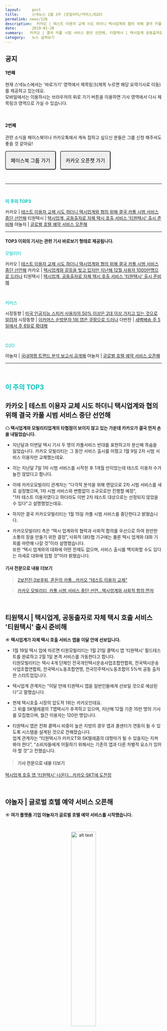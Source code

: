 ```yaml
---
layout:     post
title:      스낵뉴스 1월 3주 (모빌리티/커머스/O2O)
permalink: news/126
description:  카카오 | 테스트 이용자 교체 시도 하더니 택시업계와 협의 위해 결국 카풀 시범 서비스 중단 선언해 , 카카오 | 택시업계와 갈등을 빚고 있지만 지난해 12월 사용자 1000만명으로 드러나, 티원택시 | 택시업계, 공동출자로 자체 택시 호출 서비스 '티원택시' 출시 준비해, 시장동향 | 미국 인공지능 스피커 사용자의 50% 이상은 2대 이상 가지고 있는 것으로 알려져 , 시장동향 | 이커머스 순방문자 1위 앱은 쿠팡으로 드러나, 더반찬 | 새벽배송 주 5일에서 주 6일로 확대해, 야놀자 | 국내여행 트랜드 분석 보고서 공개해, 야놀자 | 글로벌 호텔 예약 서비스 오픈해
date:       2019-01-20
summary:   카카오 | 결국 카풀 시범 서비스 중단 선언해, 티원택시 | 택시업계 공동출자로 자체 택시 호출 서비스 '티원택시' 출시 준비, 야놀자 | 글로벌 호텔 예약 서비스 오픈
category:   뉴스 살펴보기
---
```



## 공지

#### 1번째

현재 스낵뉴스에서는 '바로가기' 영역에서 제목링크(제목 누르면 해당 요약기사로 이동) 를 제공하고 있는데요.        
모바일에서는 이용하시는 브라우저의 뒤로 가기 버튼을 이용하면 기사 영역에서 다시 제목링크 영역으로 가실 수 있습니다.  

<br>

#### 2번째

관련 소식을 페이스북이나 카카오톡에서 계속 접하고 싶으신 분들은 그룹 신청 해주셔도 좋을 것 같아요!

<a class="button_post_a" href="https://www.facebook.com/groups/2025149054465611/?ref=group_browse_new" onclick="ga('send', 'event', 'post', 'click', 'facebook');" ><button class="button_post" style= "padding : 1rem 1rem; font-size : 16px; border-radius: 5px; margin-right : 10px;">페이스북 그룹 가기</button></a>
<a class="button_post_a" href="https://open.kakao.com/o/gKIXUx0" onclick="ga('send', 'event', 'post', 'click', 'kakao');" ><button class="button_post" style= "padding : 1rem 1rem; font-size : 16px; border-radius: 5px;">카카오 오픈챗 가기</button></a>

<br>


- - -

<br>


<a href="#top3"></a><span style = "color: #00c3bd; font-weight: 700;">이 주의 TOP3</span>

카카오 | [테스트 이용자 교체 시도 하더니 택시업계와 협의 위해 결국 카풀 시범 서비스 중단 선언해](#kakao1_1_20) 
티원택시 | [택시업계, 공동출자로 자체 택시 호출 서비스 '티원택시' 출시 준비해](#tONEtaxi_1_20)
야놀자 | [글로벌 호텔 예약 서비스 오픈해](#yanolja_1_20)

- - -

#### TOP3 이외의 기사는 관련 기사 바로보기 형태로 제공됩니다.

<a href="#mobility"></a><span style = "color: #00c3bd">모빌리티</span>

카카오 | [테스트 이용자 교체 시도 하더니 택시업계와 협의 위해 결국 카풀 시범 서비스 중단 선언해](#kakao1_1_20)
카카오 | [택시업계와 갈등을 빚고 있지만 지난해 12월 사용자 1000만명으로 드러나](#kakao2_1_20)
티원택시 | [택시업계, 공동출자로 자체 택시 호출 서비스 '티원택시' 출시 준비해](#tONEtaxi_1_20)

<br>

<a href="#commerce"></a><span style = "color: #00c3bd">커머스</span>

시장동향 | [미국 인공지능 스피커 사용자의 50% 이상은 2대 이상 가지고 있는 것으로 알려져](#market1Commerce_1_20)
시장동향 | [이커머스 순방문자 1위 앱은 쿠팡으로 드러나](#market2Commerce_1_20)
더반찬 | [새벽배송 주 5일에서 주 6일로 확대해](#banchan_1_20)

<br>


<a href="#o2o"></a><span style = "color: #00c3bd">O2O</span>

야놀자 | [국내여행 트랜드 분석 보고서 공개해](#yanolja_1_20)
야놀자 | [글로벌 호텔 예약 서비스 오픈해](#yanolja_1_20)

- - -

<br>



## <a name="top3"></a><span style = "color: #00c3bd">이 주의 TOP3</span> 


## <a name="kakao1_1_20"></a>카카오 | 테스트 이용자 교체 시도 하더니 택시업계와 협의 위해 결국 카풀 시범 서비스 중단 선언해 


<strong> &#9729; 택시업계와 모빌리티업계의 타협점이 보이지 않고 있는 가운데 카카오가 결국 먼저 손을 내밀었습니다.</strong>

-  지난달과 이번달 택시 기사 두 명이 카풀서비스 반대를 표현하고자 분신해 목숨을 잃었습니다.
카카오 모빌리티는 그 동안 서비스 출시를 미뤘고 1월 9일 2차 시범 서비스 이용자만 교체했는데요.

- 이는 지난달 7일 1차 시범 서비스를 시작한 후 1개월 만이었는데 테스트 이용자 수가 늘진 않았다고 합니다.

- 이에 카카오모빌리티 관계자는 "다각적 분석을 위해 랜덤으로 2차 시범 서비스를 새로 설정했으며, 1차 시범 서비스와 변함없이 소규모로만 진행할 예정",   
"1차 테스트 이용자였다고 하더라도 이번 2차 테스트 대상으로는 선정되지 않았을 수 있다"고 설명했었는데요. 

- 하지만 결국 카카오모빌리티는 1월 15일 카풀 시범 서비스를 중단한다고 밝혔습니다.

- 카카오모빌리티 측은 “택시 업계와의 협력과 사회적 합의를 우선으로 하여 원만한 소통의 장을 만들기 위한 결정”,‘사회적 대타협 기구에는 물론 택시 업계와 대화 기회를 마련해 나갈 것”이라 설명했습니다.  
또한 “택시 업계와의 대화에 어떤 전제도 없으며, 서비스 출시를 백지화할 수도 있다는 자세로 대화에 임할 것”이라 밝혔습니다.

#### 기사 전문으로 내용 더보기
> [2보전진·3보후퇴, 혼돈의 카풀…카카오 "테스트 이용자 교체"](https://news.naver.com/main/read.nhn?mode=LSD&mid=shm&sid1=105&oid=277&aid=0004394455)  

> [카카오 모빌리티, 카풀 시범 서비스 중단 선언…택시업계와 사회적 합의 먼저](https://platum.kr/archives/114630)

<br>


## <a name="tONEtaxi_1_20"></a>티원택시 | 택시업계, 공동출자로 자체 택시 호출 서비스 '티원택시' 출시 준비해

<strong> &#9728; 택시업계가 자체 택시 호출 서비스 앱을 이달 안에 선보입니다.</strong>

- 1월 19일 택시 업에 따르면 티원모빌리티는 1월 21일 콜택시 앱 ‘티원택시’ 필드테스트를 완료하고 2월 1일 본격 서비스를 가동한다고 합니다.  
티원모빌리티는 택시 4개 단체인 전국개인택시운송사업조합연합회, 전국택시운송사업조합연합회, 전국택시노동조합연맹, 전국민주택시노동조합이 5%씩 공동 출자한 스타트업입니다.

- 택시업계 관계자는 “이달 안에 티원택시 앱을 일반인들에게 선보일 것으로 예상된다”고 말했습니다.

-  현재 택시호출 시장의 압도적 1위는 카카오인데요.   
그 뒤를 SK텔레콤의 T맵택시가 추격하고 있으며, 지난해 12월 기준 15만 명의 기사를 모집했으며, 월간 이용자는 120만 명입니다.

- 티원택시 앱은 전화 콜택시 비중이 높은 지방의 경우 앱과 콜센터가 연동이 될 수 있도록 시스템을 설계된 것으로 전해졌습니다.   
업계 관계자는 “티원택시가 카카오T와 SK텔레콤의 대항마가 될 수 있을지는 지켜봐야 한다”, “소비자들에게 어필하기 위해서는 기존의 앱과 다른 차별적 요소가 있어야 할 것”고 전했습니다.

> #### 기사 전문으로 내용 더보기
[택시업계 호출 앱 '티원택시' 나온다…카카오·SKT에 도전장](https://news.naver.com/main/read.nhn?mode=LSD&mid=shm&sid1=105&oid=015&aid=0004081106)


<br>



## <a name="yanolja_1_20"></a>야놀자 | 글로벌 호텔 예약 서비스 오픈해

<strong> &#9728; 여가 플랫폼 기업 야놀자가 글로벌 호텔 예약 서비스를 시작했습니다.</strong>

<br>

<p align ="middle">    
 <img src="https://imgnews.pstatic.net/image/031/2019/01/16/0000478468_001_20190116100941393.jpg?type=w647" alt="alt text" width = "40%">
</p>

<br>



-  이전에도 소개해드렸듯이 야놀자는 다양한 숙박 예약 서비스를 제공하기 위해 라쿠텐, 젠룸스 등 해외 플랫폼 12곳과 제휴한 바 있습니다. 

- 현재 야놀자 앱에서 예약 가능한 해외 숙박시설은 일본, 라오스, 미얀마, 베트남, 싱가포르, 인도네시아, 캄보디아, 태국, 필리핀, 중국, 유럽, 미주까지 전 세계 38만 8천여개에 달합니다.

- 야놀자 해외 숙박 예약 서비스의 가장 큰 특징은 국내외 숙박 및 레저 예약 시 적립한 포인트를 교차 사용할 수 있다는 것이라고 하는데요.   
레저 티켓 구매 시 적립된 포인트가 숙박 예약에 바로 사용 가능하다고 하네요. 

- 또한 해외숙소 검색 시 전체 금액과 1박당 가격 등의 금액을 세금 포함해서 바로 보여주기 때문에 고객들이 총 결제금액을 쉽게 확인할 수 있다고 합니다. 

- 송재하 야놀자 최고 기술 책임자는 "고객들이 기존 서비스에서 불편하게 여겼던 점들을 면밀히 분석해 개선점을 찾았다", "서비스 지역 및 범위도 지속 확대해 가장 고도화된 글로벌 여가 플랫폼을 완성해나갈 것"이라고 강조했습니다.

> #### 기사 전문으로 내용 더보기
[야놀자, 글로벌 호텔 예약 서비스 오픈](https://news.naver.com/main/read.nhn?mode=LSD&mid=shm&sid1=105&oid=031&aid=0000478468)


<br>

- - -

#### <a name="mobility"></a><span style = "color: #00c3bd">모빌리티</span> 


## <a name="kakao2_1_20"></a>카카오 | 택시업계와 갈등을 빚고 있지만 지난해 12월 사용자 1000만명으로 드러나


<strong> &#9728; 택시호출서비스 카카오택시의 월간 이용자 수가 1000만명을 넘어섰습니다.</strong>
 
- 1월 13일 카카오모빌리티는 카카오T 택시의 지난해 12월 실사용자가 1000만명을 기록했다고 밝혔습니다.   
하루평균 호출건수는 165만건으로 지난해 9월 147만건, 10월 150만건, 11월 156만건에 이어 4개월 연속 증가했다고 하네요. 

- 카카오T 관계자는 “택시업계가 카카오택시에 반발해 집단행동을 벌이고 있지만 카카오택시 사용자수는 줄어들지 않았다”고 밝혔습니다.


> #### 기사 전문으로 내용 더보기
[택시업계 보이콧에도 카카오택시 월 1000만명 사용](https://news.naver.com/main/read.nhn?mode=LSD&mid=shm&sid1=105&oid=417&aid=0000370936)


<br>



- - -

#### <a name="commerce"></a><span style = "color: #00c3bd">커머스</span> 3

## <a name="market1Commerce_1_20"></a>시장동향 | 미국 인공지능 스피커 사용자의 50% 이상은 2대 이상 가지고 있는 것으로 알려져 

<strong> &#9728; 미국 스마트 스피커 사용자의 50% 이상이 2대 이상의 스마트 스피커를 가지고 있는 것으로 조사됐습니다.</strong>

- 1월 13일 미국 IT매체 폰아레나는 시장조사업체 NPR와 에디슨 리서치의 미국 스마트 스피커 보급에 관한 보고서 내용을 보도했습니다.

- 보고서 내용에 따르면, 미국 성인의 21%인 5,300만 명이 스마트 스피커를 가지고 있는 것으로 나타났습니다.   
이는 작년(1,400만 명)보다 약 36% 증가한 수치입니다.

- 또한 2017년 12월에는 스피커 소유자의 38% 가량이 2대 이상의 기기를 소유했지만, 2018년 12월 조사 결과에는 이 수치가 52%까지 늘어났다고 합니다.


> #### 기사 전문으로 내용 더보기
[美, 스마트 스피커 "샀다 하면 2대 이상"](https://news.naver.com/main/read.nhn?mode=LSD&mid=shm&sid1=105&oid=092&aid=0002154386)


<br>

## <a name="market2Commerce_1_20"></a>시장동향 | 이커머스 순방문자 1위 앱은 쿠팡으로 드러나


<strong> &#9728; 디지털 광고 전문기업 인크로스가 ‘미디어 데이터 클리핑’ 보고서를 통해 국내 이커머스 플랫폼 이용 현황 데이터를 발표했습니다.</strong>

-  2018년 12월 이커머스 플랫폼 이용 현황 분석 결과, 순 방문자 앱 부문 1위는 ‘쿠팡(약 809만 명)’으로 조사됐습니다. 
웹 부문에서는 ‘지마켓(약 952만명)’, ‘11번가(약 912만명)’, ‘옥션(약 870만명)’ 순으로 나타났습니다.

- 반면 월 평균 실행 횟수 및 페이지뷰가 가장 많았던 앱은 ‘당근마켓(85.2회)’입니다. 
그 뒤 ‘위메프(56.1회)’, ‘티몬(37.0회)’, ‘지마켓(31.4회)’ 등이 그 뒤를 이었습니다.

- 평균 체류시간의 경우 앱 부문에서는 ‘당근마켓(264.1분)’, 웹에서는 ‘뽐뿌(75.5분)’가 1위를 차지했습니다.

> #### 기사 전문으로 내용 더보기
[“이커머스 순방문자 1위 앱 ‘쿠팡’…가장 오래 머문 앱은 ‘당근마켓’”](https://news.naver.com/main/read.nhn?mode=LSD&mid=shm&sid1=105&oid=138&aid=0002069410)


<br>

## <a name="banchan_1_20"></a>더반찬 | 새벽배송 주 5일에서 주 6일로 확대해


<strong> &#9728; 온라인 반찬마켓인 ‘더반찬’이 2019년 신년을 맞아 고객서비스를 대폭 강화합니다. </strong>

- 더반찬은 이달부터 수도권 새벽배송을 기존 주5일(화-토)에서 주6일(월-토)로 확대한다고 밝혔습니다. 

- 또한 결제와 관련해서 최근 자체 간편결제 시스템인 ‘더반찬페이’를 개발해 사이트에 도입했다고 합니다.   
상품 측면에서도 고객의 다양한 니즈에 부합하고자 다양한 신규 상품을 출시할 예정이라고 합니다.   
고객의 라이프스타일을 분석하여 소스에 특장점이 있는 ‘밀키트’ 상품과 설날과 제사 등에 활용할 수 있는 ‘프리미엄 차례상’, 간편하게 장기 식단을 구성한 정기식단 등을 새롭게 출시합니다.


> #### 기사 전문으로 내용 더보기
[국내 1등 온라인 반찬마켓 ‘더반찬’, 새벽배송 대폭 확대](http://www.viva100.com/main/view.php?key=20190115010004321)

<br>

- - -

#### <a name="o2o"></a><span style = "color: #00c3bd">O2O</span> 2

## <a name="yanolja_1_20"></a>야놀자 | 국내여행 트랜드 분석 보고서 공개해

<strong> &#9728; 야놀자가 2018년 숙박 및 레저 이용 데이터를 바탕으로 국내여행 트렌드를 분석 및 공개했습니다.</strong>

- 보고서에 따르면 월 별 숙박 예약 비중은 8월이 연간 예약량의 약 11.3%를 차지, 전통적인 여름 극성수기임을 재확인 시켜줬습니다.

- 2018년 한 해 동안 숙박 예약 비중이 가장 높은 지역은 서울(26.3%), 경기/인천(24.4%), 부산/경남(15.7%)순으로 나타났습니다. 

- 야놀자 앱에서 이용자들이 가장 많이 검색한 키워드는 여수, 강릉, 속초, 부산, 전주 등 지역명인 것으로 나타났습니다. 


> #### 기사 전문으로 내용 더보기
[야놀자, 국내여행 트렌드 분석 공개…2018년 이용 데이터 집계](https://platum.kr/archives/114486)

<br>


- - -

스낵뉴스에 건의할 점, 문의할 점이 있다면 언제든지 댓글 혹은 메일으로 주세요!
그리고 혹시 이번주 뉴스가 괜찮았다면 아래 버튼을 눌러, 어땠는지 알려주실 수 있나요?

<a class="button_post_a" href="https://seanlion.typeform.com/to/NgTjbV" onclick="ga('send', 'event', 'post', 'click', 'typeform_survey');" ><button class="button_post" style= "padding : 1rem 1rem; font-size : 16px; border-radius: 12px; margin-right : 10px; background-color : #208fbf;" >의견 전달하러가기</button></a>

응원해주시는 모든 구독자님께 진심으로 감사드립니다!
